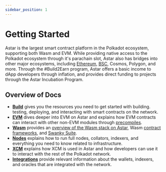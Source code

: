 ```yaml
---
sidebar_position: 1
---
```


# Getting Started

Astar is the largest smart contract platform in the Polkadot ecosystem, supporting both Wasm and EVM. While providing native access to the Polkadot ecosystem through it's parachain slot, Astar also has bridges into other major ecosystems, including [Ethereum][cbridge], [BSC][cbridge], Cosmos, Polygon, and more. Through the #Build2Earn program, Astar offers a basic income to dApp developers through inflation, and provides direct funding to projects through the Astar Incubation Program.

## Overview of Docs

- [**Build**](/docs/build) gives you the resources you need to get started with building.
  testing, deploying, and interacting with smart contracts on the network.
- [**EVM**](/docs/build/evm) dives deeper into EVM on Astar and explains how EVM contracts can interact with other non-EVM modules through [precompiles](/docs/build/evm/precompiles).
- [**Wasm**](/docs/build/wasm) provides an [overview of the Wasm stack on Astar](/docs/build/wasm/smart-contract-wasm.md), Wasm [contract frameworks](build/wasm/dsls.md), and [Swanky Suite](/docs/build/wasm/swanky.md).
- [**Nodes**](/docs/nodes) explains how to run full nodes, collators, indexers, and everything you need to know related to infrastructure.
- [**XCM**](/docs/xcm) explains how XCM is used in Astar and how developers can use it to interact with the rest of the Polkadot network.
- [**Integrations**](integrations) provide relevant information about the wallets, indexers, and oracles that are integrated with the network.

[cbridge]: https://cbridge.celer.network/#/transfer
